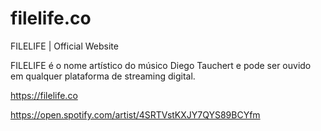 # filelife.co

FILELIFE | Official Website

FILELIFE é o nome artístico do músico Diego Tauchert e pode ser ouvido em qualquer plataforma de streaming digital.

https://filelife.co

https://open.spotify.com/artist/4SRTVstKXJY7QYS89BCYfm
